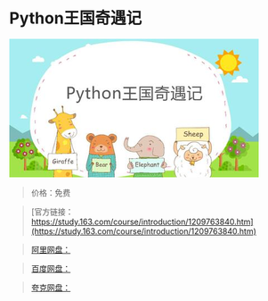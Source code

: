 # Python王国奇遇记

![img](../../../assets/study163/free/d46d9ba9166a45ebaec2fe2e54e4b753.jpg)

> 价格：免费

> [官方链接：https://study.163.com/course/introduction/1209763840.htm](https://study.163.com/course/introduction/1209763840.htm)

> [阿里网盘：]()

> [百度网盘：]()

> [夸克网盘：]()
